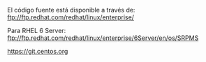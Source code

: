 El código fuente está disponible a través de:
ftp://ftp.redhat.com/redhat/linux/enterprise/

Para RHEL 6 Server:
ftp://ftp.redhat.com/redhat/linux/enterprise/6Server/en/os/SRPMS

https://git.centos.org
